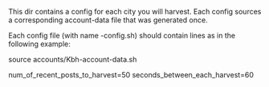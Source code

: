 This dir contains a config for each city you will harvest. Each config sources
a corresponding account-data file that was generated once.

Each config file (with name <cityname>-config.sh) should contain lines as in
the following example:


source accounts/Kbh-account-data.sh

num\_of\_recent\_posts\_to\_harvest=50
seconds\_between\_each\_harvest=60

